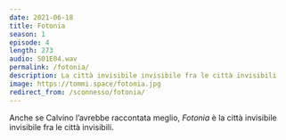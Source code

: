 ```yaml
---
date: 2021-06-18
title: Fotonia
season: 1
episode: 4
length: 273
audio: S01E04.wav
permalink: /fotonia/
description: La città invisibile invisibile fra le città invisibili
image: https://tommi.space/fotonia.jpg
redirect_from: /sconnesso/fotonia/
---
```

Anche se Calvino l’avrebbe raccontata meglio, <cite>Fotonia</cite> è la città invisibile invisibile fra le città invisibili.
